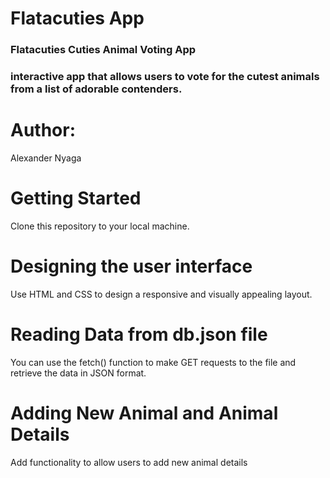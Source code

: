 <h1>Flatacuties App</h1>

<h3>Flatacuties Cuties Animal Voting App<h3>
<p>interactive app that allows users to vote for the cutest animals from a list of adorable contenders.</p>

<h1>Author:</h1>
   <p>Alexander Nyaga</p>

   <h1>Getting Started</h1>
   <p>Clone this repository to your local machine.</p>

   <h1>Designing the user interface</h1>
   <p>Use HTML and CSS to design a responsive and visually appealing layout.</p>
   <h1>Reading Data from db.json file</h1>
   <p>You can use the fetch() function to make GET requests to the file and retrieve the data in JSON format.</p>
   <h1>Adding New Animal and Animal Details</h1>
   <p>Add functionality to allow users to add new animal details</p>